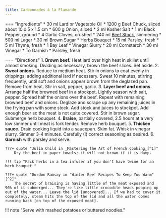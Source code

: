 ```yaml
---
title: Carbonnades à la Flamande
---
```


=== "Ingredients"
    * 30 ml Lard or Vegetable Oil
    * 1200 g Beef Chuck, sliced about 10 x 5 x 1.5 cm
    * 600 g Onion, sliced
    * 2 ml Kosher Salt
    * 1 ml Black Pepper, ground
    * 4 Garlic Cloves, crushed
    * 240 ml [Beef Stock](../../soups/stocks/meat-stock.md), simmering
    * 500 ml Lager
    * 30 ml Brown Sugar
    * Herbs Bouquet
        * 15 ml Parsley, fresh
        * 5 ml Thyme, fresh
        * 1 Bay Leaf
    * Vinegar Slurry
        * 20 ml Cornstarch
        * 30 ml Vinegar
    * To Garnish
        * Parsley, fresh

=== "Directions"
    1. **Brown beef.** Heat lard over high heat in skillet until almost smoking. Dividing as necessary, brown the beef slices. Set aside.
    2. **Sweat onions.** Reduce to medium heat. Stir in onions to coat evenly in drippings, adding additional lard if necessary. Sweat 10 minutes, stirring frequently, until soft and onions appear brown from the deglazed pan. Remove from heat. Stir in salt, pepper, garlic.
    3. **Layer beef and onions.** Arrange half the browned beef in a stockpot. Lightly season with salt, pepper. Spread half the onions over the beef. Repeat with remaining browned beef and onions. Deglaze and scrape up any remaining juices in the frying pan with some stock. Add stock and juices to stockpot. Add enough beer so the meat is not quite covered. Stir in brown sugar. Submerge herb bouquet.
    4. **Braise**, partially covered, 2.5 hours at a very low simmer until meat is fork tender. Remove herb bouquet.
    5. **Thicken sauce.** Drain cooking liquid into a saucepan. Skim fat. Whisk in vinegar slurry. Simmer 3-4 minutes. Carefully (!) correct seasoning as desired.
    6. **Garnish** with parsley and serve.

    ???+ quote "Julia Child in _Mastering the Art of French Cooking_[^1]"
        Dry the beef in paper towels; it will not brown if it is damp.

    !!! tip "Pack herbs in a tea infuser if you don't have twine for an herb bouquet."

    ???+ quote "Gordon Ramsay in "Winter Beef Recipes To Keep You Warm"[^2]"
        The secret of braising is having little of the meat exposed and 90% of it submerged... They're like little crocodile heads popping up out of the water... Leave the lid [uncovered]... If we had to cover it completely, steam hits the top of the lid and all the water comes running back [on top of the exposed meat].

!!! note "Serve with mashed potatoes or buttered noodles."

[^1]: {{ cite.child_french_cooking }}
[^2]:
    Ramsay, Gordon. ["Winter Beef Recipes To Keep You Warm."](https://www.youtube.com/watch?v=eTqGvxI-QFY) 19 November 2020. Accessed November 2020.
